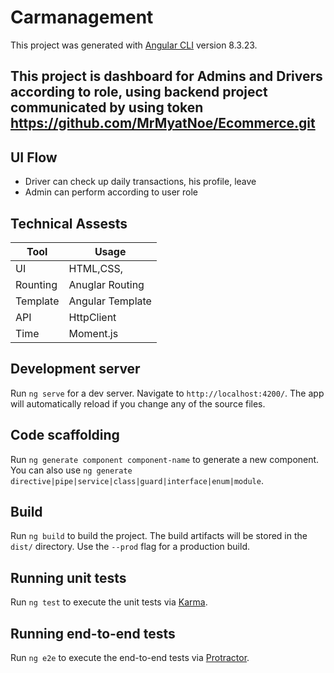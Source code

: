 # Carmanagement

This project was generated with [Angular CLI](https://github.com/angular/angular-cli) version 8.3.23.

## This project is dashboard for Admins and Drivers according to role, using backend project communicated by using token https://github.com/MrMyatNoe/Ecommerce.git

## UI Flow
* Driver can check up daily transactions, his profile, leave
* Admin can perform according to user role

## Technical Assests

Tool | Usage
------------ | -------------
UI | HTML,CSS,
Rounting | Anuglar Routing
Template | Angular Template
API | HttpClient
Time | Moment.js

## Development server

Run `ng serve` for a dev server. Navigate to `http://localhost:4200/`. The app will automatically reload if you change any of the source files.

## Code scaffolding

Run `ng generate component component-name` to generate a new component. You can also use `ng generate directive|pipe|service|class|guard|interface|enum|module`.

## Build

Run `ng build` to build the project. The build artifacts will be stored in the `dist/` directory. Use the `--prod` flag for a production build.

## Running unit tests

Run `ng test` to execute the unit tests via [Karma](https://karma-runner.github.io).

## Running end-to-end tests

Run `ng e2e` to execute the end-to-end tests via [Protractor](http://www.protractortest.org/).

